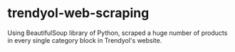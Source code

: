 # trendyol-web-scraping
Using BeautifulSoup library of Python, scraped a huge number of products in every single category block in Trendyol's website.

